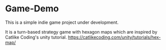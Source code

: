 # Game-Demo

This is a simple indie game project under development. 

It is a turn-based strategy game with hexagon maps which are inspired by Catlike Coding's unity tutorial. https://catlikecoding.com/unity/tutorials/hex-map/
